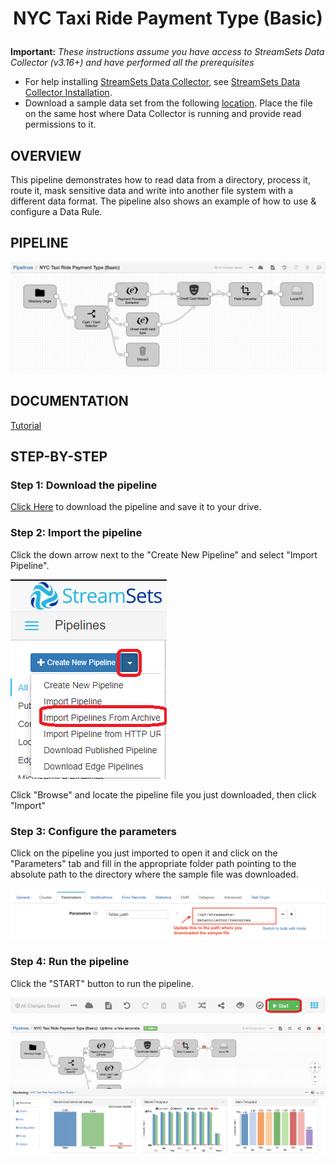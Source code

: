 
<h1><p align="center">NYC Taxi Ride Payment Type (Basic)</p></h1>

**Important:** *These instructions assume you have access to StreamSets Data Collector (v3.16+) and have performed all the prerequisites*

- For help installing [StreamSets Data Collector](https://streamsets.com/products/dataops-platform/data-collector/), see [StreamSets Data Collector Installation](https://streamsets.com/documentation/datacollector/latest/help/datacollector/UserGuide/Installation/Install_title.html).
- Download a sample data set from the following [location](https://www.streamsets.com/documentation/datacollector/sample_data/tutorial/nyc_taxi_data.csv). Place the file on the same host where Data Collector is running and provide read permissions to it.

## OVERVIEW

This pipeline demonstrates how to read data from a directory, process it, route it, mask sensitive data and write into another file system with a different data format. The pipeline also shows an example of how to use & configure a Data Rule.

## PIPELINE

![Pipeline](images/pipeline.png "NYC Taxi Ride Payment Type (Basic)")

## DOCUMENTATION

[Tutorial](https://streamsets.com/documentation/datacollector/latest/help/datacollector/UserGuide/Tutorial/BasicTutorial.html)

## STEP-BY-STEP

### Step 1: Download the pipeline

[Click Here](./NYC_Taxi_Ride_Payment_Type_Basic.zip?raw=true) to download the pipeline and save it to your drive.

### Step 2: Import the pipeline

Click the down arrow next to the "Create New Pipeline" and select "Import Pipeline".

![Step 2](images/import_from_archive.png "Import the Pipeline")

Click "Browse" and locate the pipeline file you just downloaded, then click "Import"

### Step 3: Configure the parameters

Click on the pipeline you just imported to open it and click on the "Parameters" tab and fill in the appropriate folder path pointing to the absolute path to the directory where the sample file was downloaded.

![Step 3](images/parameter.png "Configure the parameters")

### Step 4: Run the pipeline

Click the "START" button to run the pipeline.

![Step 4](images/start_pipeline.png "Run the pipeline")

![Step 4](images/running_pipeline.png "View the results")
